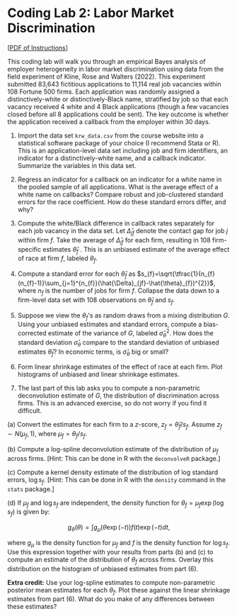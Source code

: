 # Coding Lab 2: Labor Market Discrimination 

[[PDF of Instructions](https://nbviewer.org/github/Mixtape-Sessions/Empirical-Bayes/raw/main/Lab/Lab-2/lab2.pdf)]

This coding lab will walk you through an empirical Bayes analysis of employer heterogeneity in labor market discrimination using data from the field experiment of Kline, Rose and Walters (2022). This experiment submitted 83,643 fictitious applications to 11,114 real job vacancies within 108 Fortune 500 firms. Each application was randomly assigned a distinctively-white or distinctively-Black name, stratified by job so that each vacancy received 4 white and 4 Black applications (though a few vacancies closed before all 8 applications could be sent). The key outcome is whether the application received a callback from the employer within 30 days.

1.  Import the data set `krw_data.csv` from the course website into a statistical software package of your choice (I recommend Stata or R). This is an application-level data set including job and firm identifiers, an indicator for a distinctively-white name, and a callback indicator. Summarize the variables in this data set.

2.  Regress an indicator for a callback on an indicator for a white name in the pooled sample of all applications. What is the average effect of a white name on callbacks? Compare robust and job-clustered standard errors for the race coefficient. How do these standard errors differ, and why?

3.  Compute the white/Black difference in callback rates separately for each job vacancy in the data set. Let $\hat{\Delta}_{jf}$ denote the contact gap for job $j$ within firm $f$. Take the average of $\hat{\Delta}_{jf}$ for each firm, resulting in 108 firm-specific estimates $\hat{\theta}_{f}$ . This is an unbiased estimate of the average effect of race at firm $f$, labeled $\theta_{f}$.

4.  Compute a standard error for each $\hat{\theta}_{f}$ as
    $s_{f}=\sqrt{\tfrac{1}{n_{f}(n_{f}-1)}\sum_{j=1}^{n_{f}}(\hat{\Delta}_{jf}-\hat{\theta}_{f})^{2}}$,
    where $n_{f}$ is the number of jobs for firm $f$. Collapse the data
    down to a firm-level data set with 108 observations on
    $\hat{\theta}_{f}$ and $s_{f}$.

5.  Suppose we view the $\theta_{f}$'s as random draws from a mixing
    distribution $G$. Using your unbiased estimates and standard errors,
    compute a bias-corrected estimate of the variance of $G$, labeled
    $\hat{\sigma}_{\theta}^{2}$. How does the standard deviation
    $\hat{\sigma}_{\theta}$ compare to the standard deviation of
    unbiased estimates $\hat{\theta}_{f}$? In economic terms, is
    $\hat{\sigma}_{\theta}$ big or small?

6.  Form linear shrinkage estimates of the effect of race at each firm. Plot histograms of unbiased and linear shrinkage estimates.

7.  The last part of this lab asks you to compute a non-parametric deconvolution estimate of $G$, the distribution of discrimination across firms. This is an advanced exercise, so do not worry if you find it difficult.

(a) Convert the estimates for each firm to a $z$-score,
        $z_{f}=\hat{\theta}_{f}/s_{f}$. Assume $z_{f}\sim N(\mu_{f},1)$,
        where $\mu_{f}=\theta_{f}/s_{f}$.

(b) Compute a log-spline deconvolution estimate of the distribution of $\mu_{f}$ across firms. [Hint: This can be done in R with the `deconvolveR` package.]

(c) Compute a kernel density estimate of the distribution of log standard errors, $\log s_{f}$. [Hint: This can be done in R with the `density` command in the `stats` package.]

(d) If $\mu_{f}$ and $\log s_{f}$ are independent, the density function for $\theta_{f}=\mu_{f}\exp(\log s_{f})$ is given by:

$$
  g_{\theta}(\theta) = \int g_{\mu}\left(\theta\exp(-t)\right)f(t)\exp(-t) dt, 
$$

where $g_{\mu}$ is the density function for $\mu_{f}$ and $f$ is the density function for $\log s_{f}$. Use this expression together with your results from parts (b) and (c) to compute an estimate of the distribution of $\theta_{f}$ across firms. Overlay this distribution on the histogram of unbiased estimates from part (6).

**Extra credit:** Use your log-spline estimates to compute non-parametric posterior mean estimates for each $\theta_{f}$. Plot these against the linear shrinkage estimates from part (6). What do you make of any differences between these estimates?
